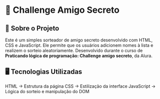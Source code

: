 # 🎁 Challenge Amigo Secreto

## 📌 Sobre o Projeto

Este é um simples sorteador de amigo secreto desenvolvido com HTML, CSS e JavaScript. Ele permite que os usuários adicionem nomes à lista e realizem o sorteio aleatoriamente. Desenvolvido durante o curso de **Praticando lógica de programação: Challenge amigo secreto**, da Alura.

## 🖥️ Tecnologias Utilizadas

HTML → Estrutura da página
CSS → Estilização da interface
JavaScript → Lógica do sorteio e manipulação do DOM
